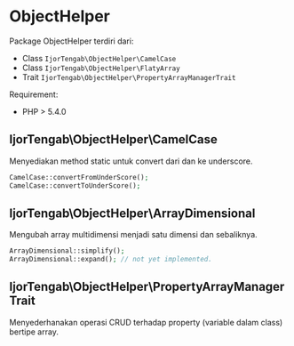 # ObjectHelper

Package ObjectHelper terdiri dari:

  - Class ```IjorTengab\ObjectHelper\CamelCase```
  - Class ```IjorTengab\ObjectHelper\FlatyArray```
  - Trait ```IjorTengab\ObjectHelper\PropertyArrayManagerTrait```

Requirement:
  - PHP > 5.4.0

## IjorTengab\ObjectHelper\CamelCase

Menyediakan method static untuk convert dari dan ke underscore.

```php
CamelCase::convertFromUnderScore();
CamelCase::convertToUnderScore();
```

## IjorTengab\ObjectHelper\ArrayDimensional

Mengubah array multidimensi menjadi satu dimensi dan sebaliknya.

```php
ArrayDimensional::simplify();
ArrayDimensional::expand(); // not yet implemented.
```

## IjorTengab\ObjectHelper\PropertyArrayManagerTrait

Menyederhanakan operasi CRUD terhadap property (variable dalam class) bertipe
array.
